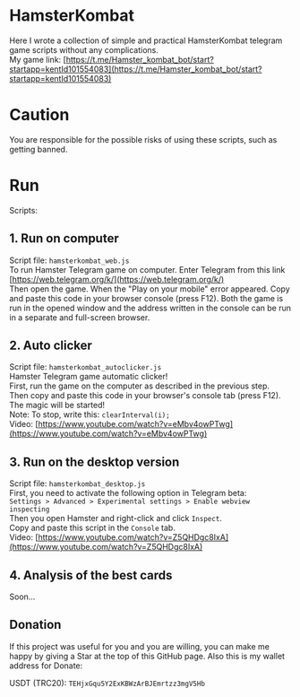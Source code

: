 # HamsterKombat
Here I wrote a collection of simple and practical HamsterKombat telegram game scripts without any complications. \
My game link: [https://t.me/Hamster_kombat_bot/start?startapp=kentId101554083](https://t.me/Hamster_kombat_bot/start?startapp=kentId101554083)

# Caution
You are responsible for the possible risks of using these scripts, such as getting banned.

# Run
Scripts:

## 1. Run on computer
Script file: `hamsterkombat_web.js` \
To run Hamster Telegram game on computer. Enter Telegram from this link [https://web.telegram.org/k/](https://web.telegram.org/k/) \
Then open the game. When the "Play on your mobile" error appeared. Copy and paste this code in your browser console (press F12). Both the game is run in the opened window and the address written in the console can be run in a separate and full-screen browser.

## 2. Auto clicker
Script file: `hamsterkombat_autoclicker.js` \
Hamster Telegram game automatic clicker! \
First, run the game on the computer as described in the previous step. \
Then copy and paste this code in your browser's console tab (press F12). \
The magic will be started! \
Note: To stop, write this: `clearInterval(i);` \
Video: [https://www.youtube.com/watch?v=eMbv4owPTwg](https://www.youtube.com/watch?v=eMbv4owPTwg)

## 3. Run on the desktop version
Script file: `hamsterkombat_desktop.js` \
First, you need to activate the following option in Telegram beta: \
`Settings > Advanced > Experimental settings > Enable webview inspecting` \
Then you open Hamster and right-click and click `Inspect`. \
Copy and paste this script in the `Console` tab. \
Video: [https://www.youtube.com/watch?v=Z5QHDgc8IxA](https://www.youtube.com/watch?v=Z5QHDgc8IxA)

## 4. Analysis of the best cards
Soon...

## Donation
If this project was useful for you and you are willing, you can make me happy by giving a Star at the top of this GitHub page. Also this is my wallet address for Donate:

USDT (TRC20): `TEHjxGqu5Y2ExKBWzArBJEmrtzz3mgV5Hb`

